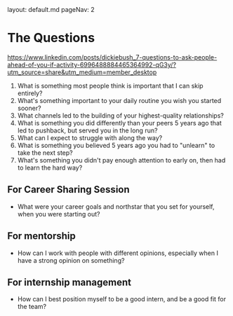 <frontmatter>
  layout: default.md
  pageNav: 2
</frontmatter>

# The Questions

https://www.linkedin.com/posts/dickiebush_7-questions-to-ask-people-ahead-of-you-if-activity-6996488884465364992-qG3y/?utm_source=share&utm_medium=member_desktop
1. What is something most people think is important that I can skip entirely?
2. What's something important to your daily routine you wish you started sooner?
3. What channels led to the building of your highest-quality relationships?
4. What is something you did differently than your peers 5 years ago that led to pushback, but served you in the long run?
5. What can I expect to struggle with along the way?
6. What is something you believed 5 years ago you had to "unlearn" to take the next step?
7. What's something you didn't pay enough attention to early on, then had to learn the hard way?


## For Career Sharing Session
- What were your career goals and northstar that you set for yourself, when you were starting out?

## For mentorship
- How can I work with people with different opinions, especially when I have a strong opinion on something?

## For internship management
- How can I best position myself to be a good intern, and be a good fit for the team?